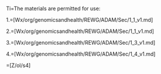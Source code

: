 Ti=The materials are permitted for use:

1.=[Wx/org/genomicsandhealth/REWG/ADAM/Sec/1_1_v1.md]

2.=[Wx/org/genomicsandhealth/REWG/ADAM/Sec/1_1_v1.md]

3.=[Wx/org/genomicsandhealth/REWG/ADAM/Sec/1_3_v1.md]

4.=[Wx/org/genomicsandhealth/REWG/ADAM/Sec/1_4_v1.md]

=[Z/ol/s4]
